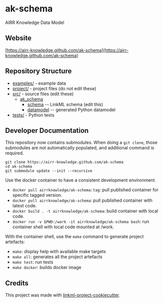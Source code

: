 # ak-schema 

AIRR Knowledge Data Model

## Website

[https://airr-knowledge.github.com/ak-schema](https://airr-knowledge.github.com/ak-schema)

## Repository Structure

* [examples/](examples/) - example data
* [project/](project/) - project files (do not edit these)
* [src/](src/) - source files (edit these)
  * [ak_schema](src/ak_schema)
    * [schema](src/ak_schema/schema) -- LinkML schema
      (edit this)
    * [datamodel](src/ak_schema/datamodel) -- generated
      Python datamodel
* [tests/](tests/) - Python tests

## Developer Documentation

This repository now contains submodules. When doing a `git clone`, those submodules are
not automatically populated, and additional command is required.

```
git clone https://airr-knowledge.github.com/ak-schema
cd ak-schema
git submodule update --init --recursive
```

Use the docker container to have a consistent development environment.

* `docker pull airrknowledge/ak-schema:tag`: pull published container for specific tagged version.
* `docker pull airrknowledge/ak-schema`: pull published container with latest code.
* `docker build . -t airrknowledge/ak-schema`: build container with local code.
* `docker run -v $PWD:/work -it airrknowledge/ak-schema bash`: run container shell with local code mounted at /work.

With the container shell, use the `make` command to generate project artefacts:

* `make`: display help with available make targets
* `make all`: generates all the project artefacts
* `make test`: run tests
* `make docker`: builds docker image

## Credits

This project was made with
[linkml-project-cookiecutter](https://github.com/linkml/linkml-project-cookiecutter).
